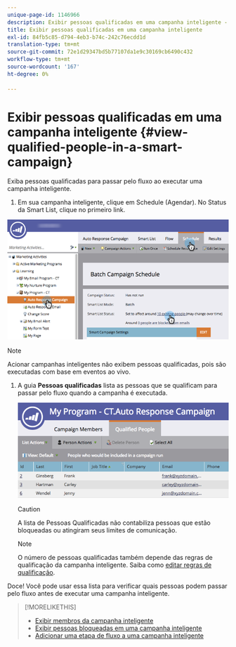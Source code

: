 ```yaml
---
unique-page-id: 1146966
description: Exibir pessoas qualificadas em uma campanha inteligente - Documentos do Marketo - Documentação do produto
title: Exibir pessoas qualificadas em uma campanha inteligente
exl-id: 84fb5c85-d794-4eb3-b74c-242c76ecdd1d
translation-type: tm+mt
source-git-commit: 72e1d29347bd5b77107da1e9c30169cb6490c432
workflow-type: tm+mt
source-wordcount: '167'
ht-degree: 0%

---
```


# Exibir pessoas qualificadas em uma campanha inteligente {#view-qualified-people-in-a-smart-campaign}

Exiba pessoas qualificadas para passar pelo fluxo ao executar uma campanha inteligente.

1. Em sua campanha inteligente, clique em Schedule (Agendar). No Status da Smart List, clique no primeiro link.

![](assets/qualifedpeople-hands.png)

>[!NOTE]
>
>Acionar campanhas inteligentes não exibem pessoas qualificadas, pois são executadas com base em eventos ao vivo.

1. A guia **Pessoas qualificadas** lista as pessoas que se qualificam para passar pelo fluxo quando a campanha é executada.

   ![](assets/qualifiedpeople-tab.png)

   >[!CAUTION]
   >
   >A lista de Pessoas Qualificadas não contabiliza pessoas que estão bloqueadas ou atingiram seus limites de comunicação.

   >[!NOTE]
   >
   >O número de pessoas qualificadas também depende das regras de qualificação da campanha inteligente. Saiba como [editar regras de qualificação](/help/marketo/product-docs/core-marketo-concepts/smart-campaigns/using-smart-campaigns/edit-qualification-rules-in-a-smart-campaign.md).

Doce! Você pode usar essa lista para verificar quais pessoas podem passar pelo fluxo antes de executar uma campanha inteligente.

>[!MORELIKETHIS]
>
>* [Exibir membros da campanha inteligente](/help/marketo/product-docs/core-marketo-concepts/smart-campaigns/smart-campaign-data/view-smart-campaign-members.md)
>* [Exibir pessoas bloqueadas em uma campanha inteligente](/help/marketo/product-docs/core-marketo-concepts/smart-campaigns/smart-campaign-data/view-blocked-people-in-a-smart-campaign.md)
>* [Adicionar uma etapa de fluxo a uma campanha inteligente](/help/marketo/product-docs/core-marketo-concepts/smart-campaigns/flow-actions/add-a-flow-step-to-a-smart-campaign.md)

